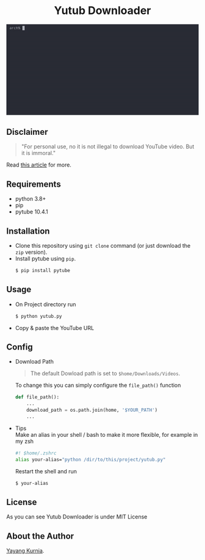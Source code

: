 <h1 align="center">Yutub Downloader</h1>

<p align="center">
  <img src="https://github.com/kurnyaannn/yutub-downloader/blob/master/yd-demo.gif?raw=true">
</p>

## Disclaimer
> "For personal use, no it is not illegal to download YouTube video. But it is immoral." <br>

Read <a href="https://www.techadvisor.co.uk/how-to/internet/is-it-legal-download-youtube-videos-3420353/">this article</a> for more.

## Requirements
* python 3.8+
* pip
* pytube 10.4.1

## Installation
* Clone this repository using `git clone` command (or just download the `zip` version).
* Install pytube using `pip`.
  ```bash
  $ pip install pytube
  ```

## Usage
* On Project directory run
  ```bash
  $ python yutub.py
  ```
* Copy & paste the YouTube URL

## Config
* Download Path
  > The default Dowload path is set to `$home/Downloads/Videos`. <br>

  To change this you can simply configure the `file_path()` function
  ```python
  def file_path():
      ...
      download_path = os.path.join(home, '$YOUR_PATH')
      ...
  ```
* Tips <br>
  Make an alias in your shell / bash to make it more flexible, for example in my zsh
  ```bash
  #! $home/.zshrc
  alias your-alias="python /dir/to/this/project/yutub.py"
  ```
  Restart the shell and run
  ```bash
  $ your-alias
  ```

## License
As you can see Yutub Downloader is under MIT License

## About the Author
<a href="http://facebook.com/y21kurnia">Yayang Kurnia</a>.
